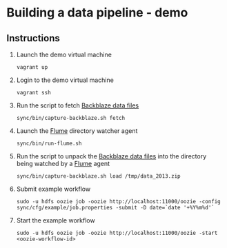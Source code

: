# Building a data pipeline - demo

## Instructions

1. Launch the demo virtual machine
	
	```
	vagrant up
	```
	
2. Login to the demo virtual machine

	```
	vagrant ssh
	```
	
3. Run the script to fetch [Backblaze data files](https://www.backblaze.com/b2/hard-drive-test-data.html)

	```
	sync/bin/capture-backblaze.sh fetch
	```

4. Launch the [Flume](http://flume.apache.org) directory watcher agent

	```
	sync/bin/run-flume.sh
	```
	
5. Run the script to unpack the [Backblaze data files](https://www.backblaze.com/b2/hard-drive-test-data.html) into the directory being watched by a [Flume](http://flume.apache.org) agent

	```
	sync/bin/capture-backblaze.sh load /tmp/data_2013.zip
	```

6. Submit example workflow

	```
	sudo -u hdfs oozie job -oozie http://localhost:11000/oozie -config sync/cfg/example/job.properties -submit -D date=`date '+%Y%m%d'` 
	```

7. Start the example workflow 

	```
	sudo -u hdfs oozie job -oozie http://localhost:11000/oozie -start <oozie-workflow-id>
	```
